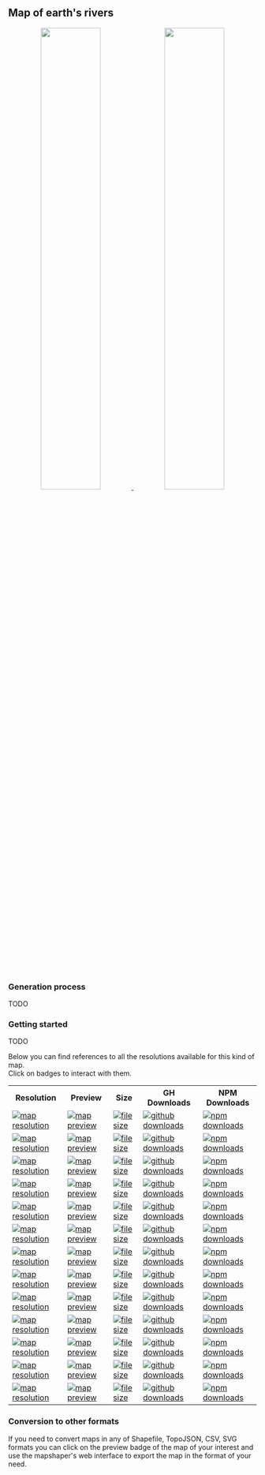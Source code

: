 ## Map of earth's rivers
<p align="center">
  <a alt="see earth-rivers on mapshaper" href="http://mapshaper.org/?files=https://cdn.rawgit.com/simonepri/geo-maps/next/preview/earth-rivers.geo.json">
    <img src="https://raw.githubusercontent.com/simonepri/geo-maps/next/media/geo-maps-earth-rivers-shape.png" width ="49%"/>
  </a>
  <a alt="see earth-rivers on geojson.io" href="http://geojson.io/#data=data:text/x-url,https://cdn.rawgit.com/simonepri/geo-maps/next/preview/earth-rivers.geo.json">
    <img src="https://raw.githubusercontent.com/simonepri/geo-maps/next/media/geo-maps-earth-rivers-hover.png" width ="49%"/>
  </a>
</p>

### Generation process
TODO

### Getting started
TODO

Below you can find references to all the resolutions available for this kind of map.  
Click on badges to interact with them.

<table>
  <tr>
    <th>Resolution</th>
    <th>Preview</th>
    <th>Size</th>
    <th>GH Downloads</th>
    <th>NPM Downloads</th>
  </tr>

  <tr>
    <td>
      <a href="#earth-rivers">
        <img src="https://img.shields.io/badge/resolution-1m-f1c40f.svg" alt="map resolution"/>
      </a>
    </td>
    <td>
      <a href="http://mapshaper.org/?files=https://unpkg.com/@geo-maps/earth-rivers-1m/map.geo.json">
        <img src="https://img.shields.io/badge/preview-mapshaper-1abc9c.svg" alt="map preview"/>
      </a>
    </td>
    <td>
      <a href="#earth-rivers">
        <img src="http://img.badgesize.io/https://unpkg.com/@geo-maps/earth-rivers-1m/map.geo.json" alt="file size"/>
      </a>
    </td>
    <td>
      <a href="https://github.com/simonepri/geo-maps/releases/download/v0.5.0/earth-rivers-1m.geo.json">
        <img src="https://img.shields.io/github/downloads/simonepri/geo-maps/latest/earth-rivers-1m.geo.json.svg" alt="github downloads"/>
      </a>
    </td>
    <td>
      <a href="https://www.npmjs.com/package/@geo-maps/earth-rivers-1m">
        <img src="https://img.shields.io/npm/dm/@geo-maps/earth-rivers-1m.svg" alt="npm downloads"/>
      </a>
    </td>
  </tr>

  <tr>
    <td>
      <a href="#earth-rivers">
        <img src="https://img.shields.io/badge/resolution-2m5-f1c40f.svg" alt="map resolution"/>
      </a>
    </td>
    <td>
      <a href="http://mapshaper.org/?files=https://unpkg.com/@geo-maps/earth-rivers-2m5/map.geo.json">
        <img src="https://img.shields.io/badge/preview-mapshaper-1abc9c.svg" alt="map preview"/>
      </a>
    </td>
    <td>
      <a href="#earth-rivers">
        <img src="http://img.badgesize.io/https://unpkg.com/@geo-maps/earth-rivers-2m5/map.geo.json" alt="file size"/>
      </a>
    </td>
    <td>
      <a href="https://github.com/simonepri/geo-maps/releases/download/v0.5.0/earth-rivers-2m5.geo.json">
        <img src="https://img.shields.io/github/downloads/simonepri/geo-maps/latest/earth-rivers-2m5.geo.json.svg" alt="github downloads"/>
      </a>
    </td>
    <td>
      <a href="https://www.npmjs.com/package/@geo-maps/earth-rivers-2m5">
        <img src="https://img.shields.io/npm/dm/@geo-maps/earth-rivers-2m5.svg" alt="npm downloads"/>
      </a>
    </td>
  </tr>

  <tr>
    <td>
      <a href="#earth-rivers">
        <img src="https://img.shields.io/badge/resolution-5m-f1c40f.svg" alt="map resolution"/>
      </a>
    </td>
    <td>
      <a href="http://mapshaper.org/?files=https://unpkg.com/@geo-maps/earth-rivers-5m/map.geo.json">
        <img src="https://img.shields.io/badge/preview-mapshaper-1abc9c.svg" alt="map preview"/>
      </a>
    </td>
    <td>
      <a href="#earth-rivers">
        <img src="http://img.badgesize.io/https://unpkg.com/@geo-maps/earth-rivers-5m/map.geo.json" alt="file size"/>
      </a>
    </td>
    <td>
      <a href="https://github.com/simonepri/geo-maps/releases/download/v0.5.0/earth-rivers-5m.geo.json">
        <img src="https://img.shields.io/github/downloads/simonepri/geo-maps/latest/earth-rivers-5m.geo.json.svg" alt="github downloads"/>
      </a>
    </td>
    <td>
      <a href="https://www.npmjs.com/package/@geo-maps/earth-rivers-5m">
        <img src="https://img.shields.io/npm/dm/@geo-maps/earth-rivers-5m.svg" alt="npm downloads"/>
      </a>
    </td>
  </tr>

  <tr>
    <td>
      <a href="#earth-rivers">
        <img src="https://img.shields.io/badge/resolution-10m-f1c40f.svg" alt="map resolution"/>
      </a>
    </td>
    <td>
      <a href="http://mapshaper.org/?files=https://unpkg.com/@geo-maps/earth-rivers-10m/map.geo.json">
        <img src="https://img.shields.io/badge/preview-mapshaper-1abc9c.svg" alt="map preview"/>
      </a>
    </td>
    <td>
      <a href="#earth-rivers">
        <img src="http://img.badgesize.io/https://unpkg.com/@geo-maps/earth-rivers-10m/map.geo.json" alt="file size"/>
      </a>
    </td>
    <td>
      <a href="https://github.com/simonepri/geo-maps/releases/download/v0.5.0/earth-rivers-10m.geo.json">
        <img src="https://img.shields.io/github/downloads/simonepri/geo-maps/latest/earth-rivers-10m.geo.json.svg" alt="github downloads"/>
      </a>
    </td>
    <td>
      <a href="https://www.npmjs.com/package/@geo-maps/earth-rivers-10m">
        <img src="https://img.shields.io/npm/dm/@geo-maps/earth-rivers-10m.svg" alt="npm downloads"/>
      </a>
    </td>
  </tr>

  <tr>
    <td>
      <a href="#earth-rivers">
        <img src="https://img.shields.io/badge/resolution-25m-f1c40f.svg" alt="map resolution"/>
      </a>
    </td>
    <td>
      <a href="http://mapshaper.org/?files=https://unpkg.com/@geo-maps/earth-rivers-25m/map.geo.json">
        <img src="https://img.shields.io/badge/preview-mapshaper-1abc9c.svg" alt="map preview"/>
      </a>
    </td>
    <td>
      <a href="#earth-rivers">
        <img src="http://img.badgesize.io/https://unpkg.com/@geo-maps/earth-rivers-25m/map.geo.json" alt="file size"/>
      </a>
    </td>
    <td>
      <a href="https://github.com/simonepri/geo-maps/releases/download/v0.5.0/earth-rivers-25m.geo.json">
        <img src="https://img.shields.io/github/downloads/simonepri/geo-maps/latest/earth-rivers-25m.geo.json.svg" alt="github downloads"/>
      </a>
    </td>
    <td>
      <a href="https://www.npmjs.com/package/@geo-maps/earth-rivers-25m">
        <img src="https://img.shields.io/npm/dm/@geo-maps/earth-rivers-25m.svg" alt="npm downloads"/>
      </a>
    </td>
  </tr>

  <tr>
    <td>
      <a href="#earth-rivers">
        <img src="https://img.shields.io/badge/resolution-50m-f1c40f.svg" alt="map resolution"/>
      </a>
    </td>
    <td>
      <a href="http://mapshaper.org/?files=https://unpkg.com/@geo-maps/earth-rivers-50m/map.geo.json">
        <img src="https://img.shields.io/badge/preview-mapshaper-1abc9c.svg" alt="map preview"/>
      </a>
    </td>
    <td>
      <a href="#earth-rivers">
        <img src="http://img.badgesize.io/https://unpkg.com/@geo-maps/earth-rivers-50m/map.geo.json" alt="file size"/>
      </a>
    </td>
    <td>
      <a href="https://github.com/simonepri/geo-maps/releases/download/v0.5.0/earth-rivers-50m.geo.json">
        <img src="https://img.shields.io/github/downloads/simonepri/geo-maps/latest/earth-rivers-50m.geo.json.svg" alt="github downloads"/>
      </a>
    </td>
    <td>
      <a href="https://www.npmjs.com/package/@geo-maps/earth-rivers-50m">
        <img src="https://img.shields.io/npm/dm/@geo-maps/earth-rivers-50m.svg" alt="npm downloads"/>
      </a>
    </td>
  </tr>

  <tr>
    <td>
      <a href="#earth-rivers">
        <img src="https://img.shields.io/badge/resolution-100m-f1c40f.svg" alt="map resolution"/>
      </a>
    </td>
    <td>
      <a href="http://mapshaper.org/?files=https://unpkg.com/@geo-maps/earth-rivers-100m/map.geo.json">
        <img src="https://img.shields.io/badge/preview-mapshaper-1abc9c.svg" alt="map preview"/>
      </a>
    </td>
    <td>
      <a href="#earth-rivers">
        <img src="http://img.badgesize.io/https://unpkg.com/@geo-maps/earth-rivers-100m/map.geo.json" alt="file size"/>
      </a>
    </td>
    <td>
      <a href="https://github.com/simonepri/geo-maps/releases/download/v0.5.0/earth-rivers-100m.geo.json">
        <img src="https://img.shields.io/github/downloads/simonepri/geo-maps/latest/earth-rivers-100m.geo.json.svg" alt="github downloads"/>
      </a>
    </td>
    <td>
      <a href="https://www.npmjs.com/package/@geo-maps/earth-rivers-100m">
        <img src="https://img.shields.io/npm/dm/@geo-maps/earth-rivers-100m.svg" alt="npm downloads"/>
      </a>
    </td>
  </tr>

  <tr>
    <td>
      <a href="#earth-rivers">
        <img src="https://img.shields.io/badge/resolution-250m-f1c40f.svg" alt="map resolution"/>
      </a>
    </td>
    <td>
      <a href="http://mapshaper.org/?files=https://unpkg.com/@geo-maps/earth-rivers-250m/map.geo.json">
        <img src="https://img.shields.io/badge/preview-mapshaper-1abc9c.svg" alt="map preview"/>
      </a>
    </td>
    <td>
      <a href="#earth-rivers">
        <img src="http://img.badgesize.io/https://unpkg.com/@geo-maps/earth-rivers-250m/map.geo.json" alt="file size"/>
      </a>
    </td>
    <td>
      <a href="https://github.com/simonepri/geo-maps/releases/download/v0.5.0/earth-rivers-250m.geo.json">
        <img src="https://img.shields.io/github/downloads/simonepri/geo-maps/latest/earth-rivers-250m.geo.json.svg" alt="github downloads"/>
      </a>
    </td>
    <td>
      <a href="https://www.npmjs.com/package/@geo-maps/earth-rivers-250m">
        <img src="https://img.shields.io/npm/dm/@geo-maps/earth-rivers-250m.svg" alt="npm downloads"/>
      </a>
    </td>
  </tr>

  <tr>
    <td>
      <a href="#earth-rivers">
        <img src="https://img.shields.io/badge/resolution-500m-f1c40f.svg" alt="map resolution"/>
      </a>
    </td>
    <td>
      <a href="http://mapshaper.org/?files=https://unpkg.com/@geo-maps/earth-rivers-500m/map.geo.json">
        <img src="https://img.shields.io/badge/preview-mapshaper-1abc9c.svg" alt="map preview"/>
      </a>
    </td>
    <td>
      <a href="#earth-rivers">
        <img src="http://img.badgesize.io/https://unpkg.com/@geo-maps/earth-rivers-500m/map.geo.json" alt="file size"/>
      </a>
    </td>
    <td>
      <a href="https://github.com/simonepri/geo-maps/releases/download/v0.5.0/earth-rivers-500m.geo.json">
        <img src="https://img.shields.io/github/downloads/simonepri/geo-maps/latest/earth-rivers-500m.geo.json.svg" alt="github downloads"/>
      </a>
    </td>
    <td>
      <a href="https://www.npmjs.com/package/@geo-maps/earth-rivers-500m">
        <img src="https://img.shields.io/npm/dm/@geo-maps/earth-rivers-500m.svg" alt="npm downloads"/>
      </a>
    </td>
  </tr>

  <tr>
    <td>
      <a href="#earth-rivers">
        <img src="https://img.shields.io/badge/resolution-1km-f1c40f.svg" alt="map resolution"/>
      </a>
    </td>
    <td>
      <a href="http://mapshaper.org/?files=https://unpkg.com/@geo-maps/earth-rivers-1km/map.geo.json">
        <img src="https://img.shields.io/badge/preview-mapshaper-1abc9c.svg" alt="map preview"/>
      </a>
    </td>
    <td>
      <a href="#earth-rivers">
        <img src="http://img.badgesize.io/https://unpkg.com/@geo-maps/earth-rivers-1km/map.geo.json" alt="file size"/>
      </a>
    </td>
    <td>
      <a href="https://github.com/simonepri/geo-maps/releases/download/v0.5.0/earth-rivers-1km.geo.json">
        <img src="https://img.shields.io/github/downloads/simonepri/geo-maps/latest/earth-rivers-1km.geo.json.svg" alt="github downloads"/>
      </a>
    </td>
    <td>
      <a href="https://www.npmjs.com/package/@geo-maps/earth-rivers-1km">
        <img src="https://img.shields.io/npm/dm/@geo-maps/earth-rivers-1km.svg" alt="npm downloads"/>
      </a>
    </td>
  </tr>

  <tr>
    <td>
      <a href="#earth-rivers">
        <img src="https://img.shields.io/badge/resolution-2km5-f1c40f.svg" alt="map resolution"/>
      </a>
    </td>
    <td>
      <a href="http://mapshaper.org/?files=https://unpkg.com/@geo-maps/earth-rivers-2km5/map.geo.json">
        <img src="https://img.shields.io/badge/preview-mapshaper-1abc9c.svg" alt="map preview"/>
      </a>
    </td>
    <td>
      <a href="#earth-rivers">
        <img src="http://img.badgesize.io/https://unpkg.com/@geo-maps/earth-rivers-2km5/map.geo.json" alt="file size"/>
      </a>
    </td>
    <td>
      <a href="https://github.com/simonepri/geo-maps/releases/download/v0.5.0/earth-rivers-2km5.geo.json">
        <img src="https://img.shields.io/github/downloads/simonepri/geo-maps/latest/earth-rivers-2km5.geo.json.svg" alt="github downloads"/>
      </a>
    </td>
    <td>
      <a href="https://www.npmjs.com/package/@geo-maps/earth-rivers-2km5">
        <img src="https://img.shields.io/npm/dm/@geo-maps/earth-rivers-2km5.svg" alt="npm downloads"/>
      </a>
    </td>
  </tr>

  <tr>
    <td>
      <a href="#earth-rivers">
        <img src="https://img.shields.io/badge/resolution-5km-f1c40f.svg" alt="map resolution"/>
      </a>
    </td>
    <td>
      <a href="http://mapshaper.org/?files=https://unpkg.com/@geo-maps/earth-rivers-5km/map.geo.json">
        <img src="https://img.shields.io/badge/preview-mapshaper-1abc9c.svg" alt="map preview"/>
      </a>
    </td>
    <td>
      <a href="#earth-rivers">
        <img src="http://img.badgesize.io/https://unpkg.com/@geo-maps/earth-rivers-5km/map.geo.json" alt="file size"/>
      </a>
    </td>
    <td>
      <a href="https://github.com/simonepri/geo-maps/releases/download/v0.5.0/earth-rivers-5km.geo.json">
        <img src="https://img.shields.io/github/downloads/simonepri/geo-maps/latest/earth-rivers-5km.geo.json.svg" alt="github downloads"/>
      </a>
    </td>
    <td>
      <a href="https://www.npmjs.com/package/@geo-maps/earth-rivers-5km">
        <img src="https://img.shields.io/npm/dm/@geo-maps/earth-rivers-5km.svg" alt="npm downloads"/>
      </a>
    </td>
  </tr>

  <tr>
    <td>
      <a href="#earth-rivers">
        <img src="https://img.shields.io/badge/resolution-10km-f1c40f.svg" alt="map resolution"/>
      </a>
    </td>
    <td>
      <a href="http://mapshaper.org/?files=https://unpkg.com/@geo-maps/earth-rivers-10km/map.geo.json">
        <img src="https://img.shields.io/badge/preview-mapshaper-1abc9c.svg" alt="map preview"/>
      </a>
    </td>
    <td>
      <a href="#earth-rivers">
        <img src="http://img.badgesize.io/https://unpkg.com/@geo-maps/earth-rivers-10km/map.geo.json" alt="file size"/>
      </a>
    </td>
    <td>
      <a href="https://github.com/simonepri/geo-maps/releases/download/v0.5.0/earth-rivers-10km.geo.json">
        <img src="https://img.shields.io/github/downloads/simonepri/geo-maps/latest/earth-rivers-10km.geo.json.svg" alt="github downloads"/>
      </a>
    </td>
    <td>
      <a href="https://www.npmjs.com/package/@geo-maps/earth-rivers-10km">
        <img src="https://img.shields.io/npm/dm/@geo-maps/earth-rivers-10km.svg" alt="npm downloads"/>
      </a>
    </td>
  </tr>
</table>

### Conversion to other formats
If you need to convert maps in any of Shapefile, TopoJSON, CSV, SVG formats you can click on the preview badge of the map of your interest and use the mapshaper's web interface to export the map in the format of your need.
